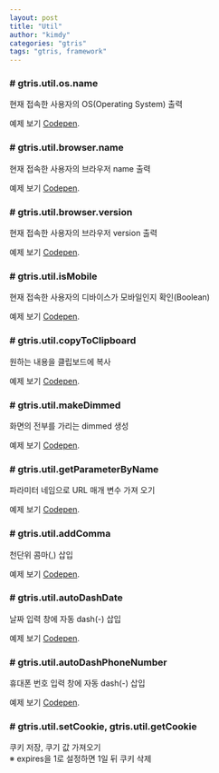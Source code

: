 ```yaml
---
layout: post
title: "Util"
author: "kimdy"
categories: "gtris"
tags: "gtris, framework"
---
```


### # gtris.util.os.name

현재 접속한 사용자의 OS(Operating System) 출력

<script src="https://gist.github.com/gabia-frontend-dev/c3a32dadebc1924cb8d238eedb1a9d47.js"></script>

예제 보기 [Codepen](https://codepen.io/dochoul/pen/MENVym).

### # gtris.util.browser.name

현재 접속한 사용자의 브라우저 name 출력

<script src="https://gist.github.com/gabia-frontend-dev/e33bbfe2644f648e1afc5ff62003e834.js"></script>

예제 보기 [Codepen](https://codepen.io/dochoul/pen/ZXgxpy).

### # gtris.util.browser.version

현재 접속한 사용자의 브라우저 version 출력

<script src="https://gist.github.com/gabia-frontend-dev/8d17be95e8446feba7e206d28efa19e9.js"></script>

예제 보기 [Codepen](https://codepen.io/dochoul/pen/dVxmOw).

### # gtris.util.isMobile

현재 접속한 사용자의 디바이스가 모바일인지 확인(Boolean)

<script src="https://gist.github.com/gabia-frontend-dev/12e4ad9b5708dd4212ba2b4346223442.js"></script>

예제 보기 [Codepen](https://codepen.io/dochoul/pen/WZVzpx).

### # gtris.util.copyToClipboard

원하는 내용을 클립보드에 복사

<script src="https://gist.github.com/gabia-frontend-dev/da2cf0a7545248ffe3d1a0ba893f2b70.js"></script>

예제 보기 [Codepen](https://codepen.io/dochoul/pen/LzKqQQ).

### # gtris.util.makeDimmed

화면의 전부를 가리는 dimmed 생성

<script src="https://gist.github.com/gabia-frontend-dev/50451f1e10c37537f13ed71d55f8852a.js"></script>

예제 보기 [Codepen](https://codepen.io/dochoul/pen/zEgRPo).

### # gtris.util.getParameterByName

파라미터 네임으로 URL 매개 변수 가져 오기

<script src="https://gist.github.com/gabia-frontend-dev/233c305f4706ea237a79d49d4cae4906.js"></script>

예제 보기 [Codepen](https://codepen.io/dochoul/pen/RLXQYY?gtris=sogood).

### # gtris.util.addComma

천단위 콤마(,) 삽입

<script src="https://gist.github.com/gabia-frontend-dev/678433b8e1596c7ee49b74be8ed47daa.js"></script>

예제 보기 [Codepen](https://codepen.io/dochoul/pen/PJMQVg).

### # gtris.util.autoDashDate

날짜 입력 창에 자동 dash(-) 삽입

<script src="https://gist.github.com/gabia-frontend-dev/955076b7dab823005492c63403af5ba1.js"></script>

예제 보기 [Codepen](https://codepen.io/dochoul/pen/XevZLg).

### # gtris.util.autoDashPhoneNumber

휴대폰 번호 입력 창에 자동 dash(-) 삽입

<script src="https://gist.github.com/gabia-frontend-dev/fb0303b27b06b723be3ec445c3615284.js"></script>

예제 보기 [Codepen](https://codepen.io/dochoul/pen/oGKEKy).

### # gtris.util.setCookie, gtris.util.getCookie

쿠키 저장, 쿠기 값 가져오기  
※ expires을 1로 설정하면 1일 뒤 쿠키 삭제

<script src="https://gist.github.com/gabia-frontend-dev/8aff223b2ac103152f22272d92b0e10a.js"></script>
